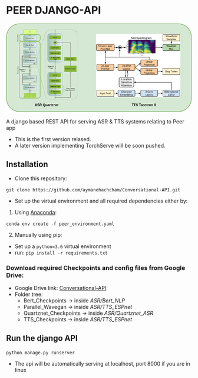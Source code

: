 # PEER DJANGO-API
![schema](images/schema.png)

A django based REST API for serving ASR & TTS systems relating to Peer app
* This is the first version relased. 
* A later version implementing TorchServe will be soon pushed.

## Installation
* Clone this repository:
```
git clone https://github.com/aymanehachcham/Conversational-API.git
```
* Set up the virtual environment and all required dependencies either by:
1. Using [Anaconda](https://docs.anaconda.com/anaconda/install/):
```
conda env create -f peer_environment.yaml
```
2. Manually using pip:
* Set up a `python=3.6` virtual environment
* run: `pip install -r requirements.txt`

### Download required Checkpoints and config files from Google Drive:
* Google Drive link: [Conversational-API](https://drive.google.com/drive/u/3/folders/1ij8uSQSUu0nnOFKdoTsd9Aw65aBb55PY):
* Folder tree:
    * Bert_Checkpoints -> inside *ASR/Bert_NLP*
    * Parallel_Wavegan -> inside *ASR/TTS_ESPnet*
    * Quartznet_Checkpoints -> inside *ASR/Quartznet_ASR*
    * TTS_Checkpoints -> inside *ASR/TTS_ESPnet*
    
## Run the django API
`python manage.py runserver`
* The api will be automatically serving at localhost, port 8000 if you are in linux
 
